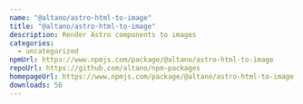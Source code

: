 ```yaml
---
name: "@altano/astro-html-to-image"
title: "@altano/astro-html-to-image"
description: Render Astro components to images
categories:
  - uncategorized
npmUrl: https://www.npmjs.com/package/@altano/astro-html-to-image
repoUrl: https://github.com/altano/npm-packages
homepageUrl: https://www.npmjs.com/package/@altano/astro-html-to-image
downloads: 56
---
```

